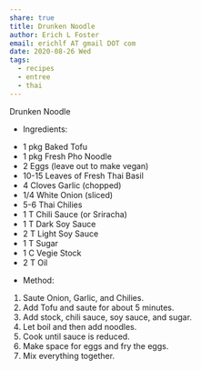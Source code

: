 ```yaml
---
share: true
title: Drunken Noodle
author: Erich L Foster
email: erichlf AT gmail DOT com
date: 2020-08-26 Wed
tags:
  - recipes
  - entree
  - thai
---
```


Drunken Noodle
* Ingredients:
- 1 pkg Baked Tofu
- 1 pkg Fresh Pho Noodle
- 2 Eggs (leave out to make vegan)
- 10-15 Leaves of Fresh Thai Basil
- 4 Cloves Garlic (chopped)
- 1/4 White Onion (sliced)
- 5-6 Thai Chilies
- 1 T Chili Sauce (or Sriracha)
- 1 T Dark Soy Sauce
- 2 T Light Soy Sauce
- 1 T Sugar
- 1 C Vegie Stock
- 2 T Oil

* Method:
1. Saute Onion, Garlic, and Chilies.
2. Add Tofu and saute for about 5 minutes.
3. Add stock, chili sauce, soy sauce, and sugar.
4. Let boil and then add noodles.
5. Cook until sauce is reduced.
6. Make space for eggs and fry the eggs.
7. Mix everything together.
